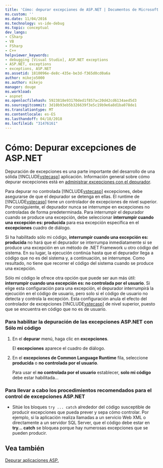 ```yaml
---
title: 'Cómo: depurar excepciones de ASP.NET | Documentos de Microsoft'
ms.custom: ''
ms.date: 11/04/2016
ms.technology: vs-ide-debug
ms.topic: conceptual
dev_langs:
- CSharp
- VB
- FSharp
- C++
helpviewer_keywords:
- debugging [Visual Studio], ASP.NET exceptions
- ASP.NET, exceptions
- exceptions, ASP.NET
ms.assetid: 1810096e-de8c-435e-be3d-f365d0cd0a6a
author: mikejo5000
ms.author: mikejo
manager: douge
ms.workload:
- aspnet
ms.openlocfilehash: 5923818e93170ded1f857ac20d42cd6134aed5d3
ms.sourcegitcommit: 3d10b93eb5b326639f3e5c19b9e6a8d1ba078de1
ms.translationtype: MT
ms.contentlocale: es-ES
ms.lasthandoff: 04/18/2018
ms.locfileid: "31476161"
---
```

# <a name="how-to-debug-aspnet-exceptions"></a>Cómo: Depurar excepciones de ASP.NET
Depuración de excepciones es una parte importante del desarrollo de una sólida [!INCLUDE[vstecasp](../code-quality/includes/vstecasp_md.md)] aplicación. Información general sobre cómo depurar excepciones está en [administrar excepciones con el depurador](../debugger/managing-exceptions-with-the-debugger.md).  
  
 Para depurar no controlada [!INCLUDE[vstecasp](../code-quality/includes/vstecasp_md.md)] excepciones, debe asegurarse de que el depurador se detenga en ellas. El runtime de [!INCLUDE[vstecasp](../code-quality/includes/vstecasp_md.md)] tiene un controlador de excepciones de nivel superior. Por consiguiente, el depurador nunca se interrumpe en excepciones no controladas de forma predeterminada. Para interrumpir el depurador cuando se produce una excepción, debe seleccionar **interrumpir cuando una excepción es: producida** para esa excepción específica en el **excepciones** cuadro de diálogo.  
  
 Si ha habilitado sólo mi código, **interrumpir cuando una excepción es: producida** no hará que el depurador se interrumpa inmediatamente si se produce una excepción en un método de .NET Framework u otro código del sistema. En su lugar, la ejecución continúa hasta que el depurador llega a código que no es del sistema y, a continuación, se interrumpe. Como resultado, no tiene que recorrer el código del sistema cuando se produce una excepción.  
  
 Sólo mi código le ofrece otra opción que puede ser aun más útil: **interrumpir cuando una excepción es: no controlada por el usuario**. Si elige esta configuración para una excepción, el depurador interrumpirá la ejecución en el código de usuario, pero solo si el código de usuario no detecta y controla la excepción. Esta configuración anula el efecto del controlador de excepciones [!INCLUDE[vstecasp](../code-quality/includes/vstecasp_md.md)] de nivel superior, puesto que se encuentra en código que no es de usuario.  
  
### <a name="to-enable-debugging-of-aspnet-exceptions-with-just-my-code"></a>Para habilitar la depuración de las excepciones ASP.NET con Sólo mi código  
  
1.  En el **depurar** menú, haga clic en **excepciones**.  
  
     El **excepciones** aparece el cuadro de diálogo.  
  
2.  En el **excepciones de Common Language Runtime** fila, seleccione **producida** o **no controlada por el usuario**.  
  
     Para usar el **no controlada por el usuario** establecer, **solo mi código** debe estar habilitada...  
  
### <a name="to-use-best-practices-for-aspnet-exception-handling"></a>Para llevar a cabo los procedimientos recomendados para el control de excepciones ASP.NET  
  
-   Sitúe los bloques `try ... catch` alrededor del código susceptible de producir excepciones que pueda prever y sepa cómo controlar. Por ejemplo, si la aplicación realiza llamadas a un servicio Web XML o directamente a un servidor SQL Server, que el código debe estar en **try... catch** se bloquea porque hay numerosas excepciones que se pueden producir.

## <a name="see-also"></a>Vea también
[Depurar aplicaciones ASP.](../debugger/how-to-enable-debugging-for-aspnet-applications.md)